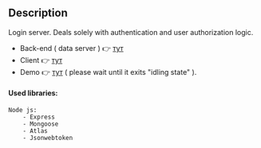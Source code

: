 
## Description
Login server. Deals solely with authentication and user authorization logic.

- Back-end ( data server ) 👉 [тут](https://github.com/DavidSulava/Demo_Anime_React_Back_End)
- Client 👉 [тут](https://github.com/DavidSulava/Demo_Anime_React_Front_End)
- Demo  👉 [тут](https://davidsulava.github.io/Demo_Anime_React_Front_End/) ( please wait until it exits "idling state" ).



#### Used libraries:
```
Node js:
    - Express
    - Mongoose
    - Atlas
    - Jsonwebtoken

```



